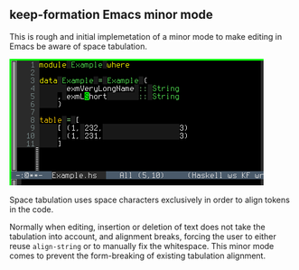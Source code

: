 ## keep-formation Emacs minor mode

This is rough and initial implemetation of a minor mode to make editing in Emacs be
aware of space tabulation.

<img src="example.gif">

Space tabulation uses space characters exclusively in order to align tokens in the code.

Normally when editing, insertion or deletion of text does not take the tabulation into
account, and alignment breaks, forcing the user to either reuse `align-string` or
to manually fix the whitespace. This minor mode comes to prevent the form-breaking of
existing tabulation alignment.
